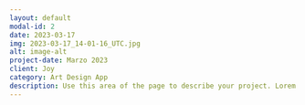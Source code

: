 ```yaml
---
layout: default
modal-id: 2
date: 2023-03-17
img: 2023-03-17_14-01-16_UTC.jpg
alt: image-alt
project-date: Marzo 2023
client: Joy
category: Art Design App
description: Use this area of the page to describe your project. Lorem ipsum dolor sit amet, consectetur adipisicing elit. Mollitia neque assumenda ipsam nihil, molestias magnam, recusandae quos quis inventore quisquam velit asperiores, vitae? Reprehenderit soluta, eos quod consequuntur itaque. Nam.
---
```

